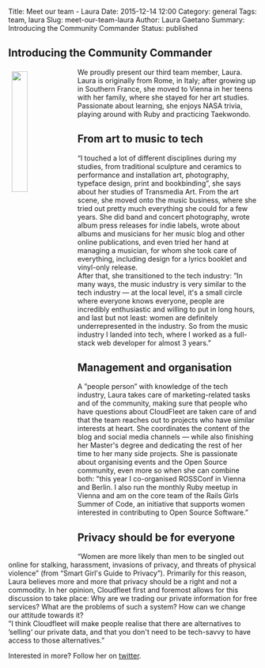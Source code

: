 Title:  Meet our team - Laura
Date: 2015-12-14 12:00
Category: general
Tags: team, laura
Slug: meet-our-team-laura
Author: Laura Gaetano
Summary: Introducing the Community Commander
Status: published

## Introducing the Community Commander

<img class="intro-image" src="{filename}/img/Laura.png" style="float: left; width: 25%; margin: 0.5em">

We proudly present our third team member, Laura. Laura is originally from Rome, in Italy; after growing up in Southern France, she moved to Vienna in her teens with her family, where she stayed for her art studies. Passionate about learning, she enjoys NASA trivia, playing around with Ruby and practicing Taekwondo.

## From art to music to tech  
“I touched a lot of different disciplines during my studies, from traditional sculpture and ceramics to performance and installation art, photography, typeface design, print and bookbinding”, she says about her studies of Transmedia Art. From the art scene, she moved onto the music business, where she tried out pretty much everything she could for a few years. She did band and concert photography, wrote album press releases for indie labels, wrote about albums and musicians for her music blog and other online publications, and even tried her hand at managing a musician, for whom she took care of everything, including design for a lyrics booklet and vinyl-only release.  
After that, she transitioned to the tech industry: ”In many ways, the music industry is very similar to the tech industry — at the local level, it's a small circle where everyone knows everyone, people are incredibly enthusiastic and willing to put in long hours, and last but not least: women are definitely underrepresented in the industry. So from the music industry I landed into tech, where I worked as a full-stack web developer for almost 3 years.”

## Management and organisation  
A ”people person” with knowledge of the tech industry, Laura takes care of marketing-related tasks and of the community, making sure that people who have questions about CloudFleet are taken care of and that the team reaches out to projects who have similar interests at heart. She coordinates the content of the blog and social media channels — while also finishing her Master's degree and dedicating the rest of her time to her many side projects. She is passionate about organising events and the Open Source community, even more so when she can combine both: ”this year I co-organised ROSSConf in Vienna and Berlin. I also run the monthly Ruby meetup in Vienna and am on the core team of the Rails Girls Summer of Code, an initiative that supports women interested in contributing to Open Source Software.”

## Privacy should be for everyone  
“Women are more likely than men to be singled out online for stalking, harassment, invasions of privacy, and threats of physical violence” (from “Smart Girl's Guide to Privacy”). Primarily for this reason, Laura believes more and more that privacy should be a right and not a commodity. In her opinion, Cloudfleet first and foremost allows for this discussion to take place: Why are we trading our private information for free services? What are the problems of such a system? How can we change our attitude towards it?  
”I think Cloudfleet will make people realise that there are alternatives to ’selling‘ our private data, and that you don't need to be tech-savvy to have access to those alternatives.”  

Interested in more? Follow her on [twitter](https://twitter.com/alicetragedy).

